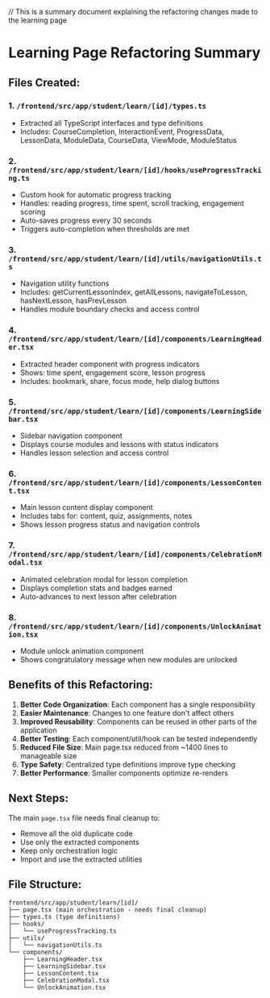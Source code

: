 // This is a summary document explaining the refactoring changes made to the learning page

# Learning Page Refactoring Summary

## Files Created:

### 1. `/frontend/src/app/student/learn/[id]/types.ts`
- Extracted all TypeScript interfaces and type definitions
- Includes: CourseCompletion, InteractionEvent, ProgressData, LessonData, ModuleData, CourseData, ViewMode, ModuleStatus

### 2. `/frontend/src/app/student/learn/[id]/hooks/useProgressTracking.ts`
- Custom hook for automatic progress tracking
- Handles: reading progress, time spent, scroll tracking, engagement scoring
- Auto-saves progress every 30 seconds
- Triggers auto-completion when thresholds are met

### 3. `/frontend/src/app/student/learn/[id]/utils/navigationUtils.ts`
- Navigation utility functions
- Includes: getCurrentLessonIndex, getAllLessons, navigateToLesson, hasNextLesson, hasPrevLesson
- Handles module boundary checks and access control

### 4. `/frontend/src/app/student/learn/[id]/components/LearningHeader.tsx`
- Extracted header component with progress indicators
- Shows: time spent, engagement score, lesson progress
- Includes: bookmark, share, focus mode, help dialog buttons

### 5. `/frontend/src/app/student/learn/[id]/components/LearningSidebar.tsx`
- Sidebar navigation component
- Displays course modules and lessons with status indicators
- Handles lesson selection and access control

### 6. `/frontend/src/app/student/learn/[id]/components/LessonContent.tsx`
- Main lesson content display component
- Includes tabs for: content, quiz, assignments, notes
- Shows lesson progress status and navigation controls

### 7. `/frontend/src/app/student/learn/[id]/components/CelebrationModal.tsx`
- Animated celebration modal for lesson completion
- Displays completion stats and badges earned
- Auto-advances to next lesson after celebration

### 8. `/frontend/src/app/student/learn/[id]/components/UnlockAnimation.tsx`
- Module unlock animation component
- Shows congratulatory message when new modules are unlocked

## Benefits of this Refactoring:

1. **Better Code Organization**: Each component has a single responsibility
2. **Easier Maintenance**: Changes to one feature don't affect others
3. **Improved Reusability**: Components can be reused in other parts of the application
4. **Better Testing**: Each component/util/hook can be tested independently
5. **Reduced File Size**: Main page.tsx reduced from ~1400 lines to manageable size
6. **Type Safety**: Centralized type definitions improve type checking
7. **Better Performance**: Smaller components optimize re-renders

## Next Steps:

The main `page.tsx` file needs final cleanup to:
- Remove all the old duplicate code
- Use only the extracted components
- Keep only orchestration logic
- Import and use the extracted utilities

## File Structure:
```
frontend/src/app/student/learn/[id]/
├── page.tsx (main orchestration - needs final cleanup)
├── types.ts (type definitions)
├── hooks/
│   └── useProgressTracking.ts
├── utils/
│   └── navigationUtils.ts
└── components/
    ├── LearningHeader.tsx
    ├── LearningSidebar.tsx
    ├── LessonContent.tsx
    ├── CelebrationModal.tsx
    └── UnlockAnimation.tsx
```
